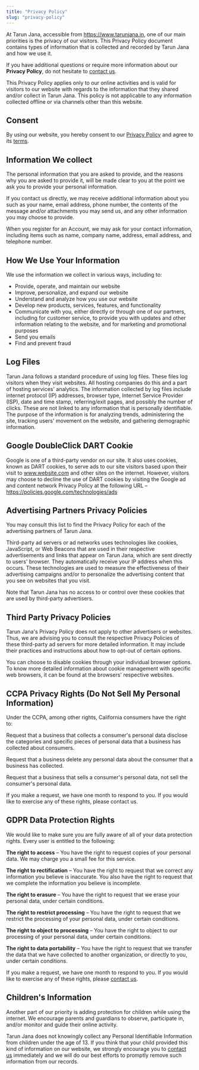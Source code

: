 ```yaml
---
title: "Privacy Policy"
slug: "privacy-policy"
---
```


At Tarun Jana, accessible from <https://www.tarunjana.in>, one of our main priorities is the privacy of our 
visitors. This Privacy Policy document contains types of information that is collected and recorded by Tarun 
Jana and how we use it.

If you have additional questions or require more information about our **Privacy Policy**, do not hesitate to 
[contact us](/contact).

This Privacy Policy applies only to our online activities and is valid for visitors to our website with 
regards to the information that they shared and/or collect in Tarun Jana. This policy is not applicable to any 
information collected offline or via channels other than this website.

## Consent

By using our website, you hereby consent to our [Privacy Policy](/privacy-policy) and agree to its [terms](/terms-and-conditions).

## Information We collect


The personal information that you are asked to provide, and the reasons why you are asked to provide it, will 
be made clear to you at the point we ask you to provide your personal information.

If you contact us directly, we may receive additional information about you such as your name, email address, 
phone number, the contents of the message and/or attachments you may send us, and any other information you 
may choose to provide.

When you register for an Account, we may ask for your contact information, including items such as name, 
company name, address, email address, and telephone number.

## How We Use Your Information

We use the information we collect in various ways, including to:

*   Provide, operate, and maintain our website
*   Improve, personalize, and expand our website
*   Understand and analyze how you use our website
*   Develop new products, services, features, and functionality
*   Communicate with you, either directly or through one of our partners, including for customer service, to 
provide you with updates and other information relating to the website, and for marketing and promotional 
purposes
*   Send you emails
*   Find and prevent fraud

## Log Files

Tarun Jana follows a standard procedure of using log files. These files log visitors when they visit websites. 
All hosting companies do this and a part of hosting services' analytics. The information collected by log 
files include internet protocol (IP) addresses, browser type, Internet Service Provider (ISP), date and time 
stamp, referring/exit pages, and possibly the number of clicks. These are not linked to any information that 
is personally identifiable. The purpose of the information is for analyzing trends, administering the site, 
tracking users' movement on the website, and gathering demographic information.

## Google DoubleClick DART Cookie

Google is one of a third-party vendor on our site. It also uses cookies, known as DART cookies, to serve ads 
to our site visitors based upon their visit to www.website.com and other sites on the internet. However, 
visitors may choose to decline the use of DART cookies by visiting the Google ad and content network Privacy 
Policy at the following URL – <https://policies.google.com/technologies/ads>

## Advertising Partners Privacy Policies

You may consult this list to find the Privacy Policy for each of the advertising partners of Tarun Jana.

Third-party ad servers or ad networks uses technologies like cookies, JavaScript, or Web Beacons that are used 
in their respective advertisements and links that appear on Tarun Jana, which are sent directly to users' 
browser. They automatically receive your IP address when this occurs. These technologies are used to measure 
the effectiveness of their advertising campaigns and/or to personalize the advertising content that you see on 
websites that you visit.

Note that Tarun Jana has no access to or control over these cookies that are used by third-party advertisers.

## Third Party Privacy Policies

Tarun Jana's Privacy Policy does not apply to other advertisers or websites. Thus, we are advising you to 
consult the respective Privacy Policies of these third-party ad servers for more detailed information. It may 
include their practices and instructions about how to opt-out of certain options.

You can choose to disable cookies through your individual browser options. To know more detailed information 
about cookie management with specific web browsers, it can be found at the browsers' respective websites.

## CCPA Privacy Rights (Do Not Sell My Personal Information)

Under the CCPA, among other rights, California consumers have the right to:

Request that a business that collects a consumer's personal data disclose the categories and specific pieces 
of personal data that a business has collected about consumers.

Request that a business delete any personal data about the consumer that a business has collected.

Request that a business that sells a consumer's personal data, not sell the consumer's personal data.

If you make a request, we have one month to respond to you. If you would like to exercise any of these rights, 
please contact us.

## GDPR Data Protection Rights

We would like to make sure you are fully aware of all of your data protection rights. Every user is entitled 
to the following:

**The right to access** – You have the right to request copies of your personal data. We may charge you a 
small fee for this service.

**The right to rectification** – You have the right to request that we correct any information you believe is 
inaccurate. You also have the right to request that we complete the information you believe is incomplete.

**The right to erasure** – You have the right to request that we erase your personal data, under certain 
conditions.

**The right to restrict processing** – You have the right to request that we restrict the processing of your 
personal data, under certain conditions.

**The right to object to processing** – You have the right to object to our processing of your personal data, 
under certain conditions.

**The right to data portability** – You have the right to request that we transfer the data that we have 
collected to another organization, or directly to you, under certain conditions.

If you make a request, we have one month to respond to you. If you would like to exercise any of these rights, 
please [contact us](/contact).

## Children's Information

Another part of our priority is adding protection for children while using the internet. We encourage parents 
and guardians to observe, participate in, and/or monitor and guide their online activity.

Tarun Jana does not knowingly collect any Personal Identifiable Information from children under the age of 13. 
If you think that your child provided this kind of information on our website, we strongly encourage you to 
[contact us](/contact) immediately and we will do our best efforts to promptly remove such information from 
our records.